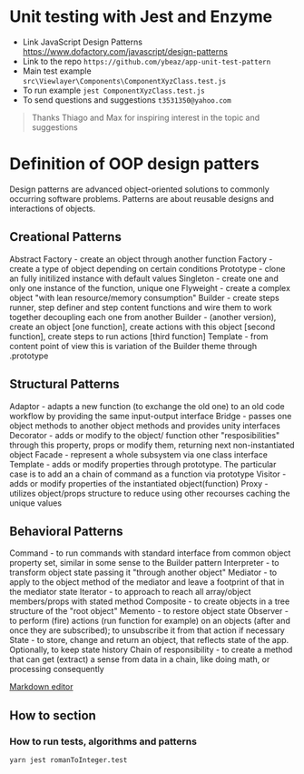 # Unit testing with Jest and Enzyme

- Link JavaScript Design Patterns https://www.dofactory.com/javascript/design-patterns
- Link to the repo `https://github.com/ybeaz/app-unit-test-pattern`
- Main test example `src\Viewlayer\Components\ComponentXyzClass.test.js`
- To run example `jest ComponentXyzClass.test.js`
- To send questions and suggestions `t3531350@yahoo.com`

> Thanks Thiago and Max for inspiring interest in the topic and suggestions

# Definition of OOP design patters

Design patterns are advanced object-oriented solutions to commonly occurring software problems. Patterns are about reusable designs and interactions of objects.

## Creational Patterns

Abstract Factory - create an object through another function
Factory - create a type of object depending on certain conditions
Prototype - clone an fully initilized instance with default values
Singleton - create one and only one instance of the function, unique one
Flyweight - create a complex object "with lean resource/memory consumption"
Builder - create steps runner, step definer and step content functions and wire them to work together decoupling each one from another
Builder - (another version), create an object [one function], create actions with this object [second function], create steps to run actions [third function]
Template - from content point of view this is variation of the Builder theme through .prototype

## Structural Patterns

Adaptor - adapts a new function (to exchange the old one) to an old code workflow by providing the same input-output interface
Bridge - passes one object methods to another object methods and provides unity interfaces
Decorator - adds or modify to the object/ function other "resposibilities" through this property, props or modify them, returning next non-instantiated object
Facade - represent a whole subsystem via one class interface
Template - adds or modify properties through prototype. The particular case is to add an a chain of command as a function via prototype
Visitor - adds or modify properties of the instantiated object(function)
Proxy - utilizes object/props structure to reduce using other recourses caching the unique values

## Behavioral Patterns

Command - to run commands with standard interface from common object property set, similar in some sense to the Builder pattern
Interpreter - to transform object state passing it "through another object"
Mediator - to apply to the object method of the mediator and leave a footprint of that in the mediator state
Iterator - to approach to reach all array/object members/props with stated method
Composite - to create objects in a tree structure of the "root object"
Memento - to restore object state
Observer - to perform (fire) actions (run function for example) on an objects (after and once they are subscribed); to unsubscribe it from that action if necessary
State - to store, change and return an object, that reflects state of the app. Optionally, to keep state history
Chain of responsibility - to create a method that can get (extract) a sense from data in a chain, like doing math, or processing consequently

[Markdown editor](https://dillinger.io/)

## How to section

### How to run tests, algorithms and patterns

`yarn jest romanToInteger.test`
